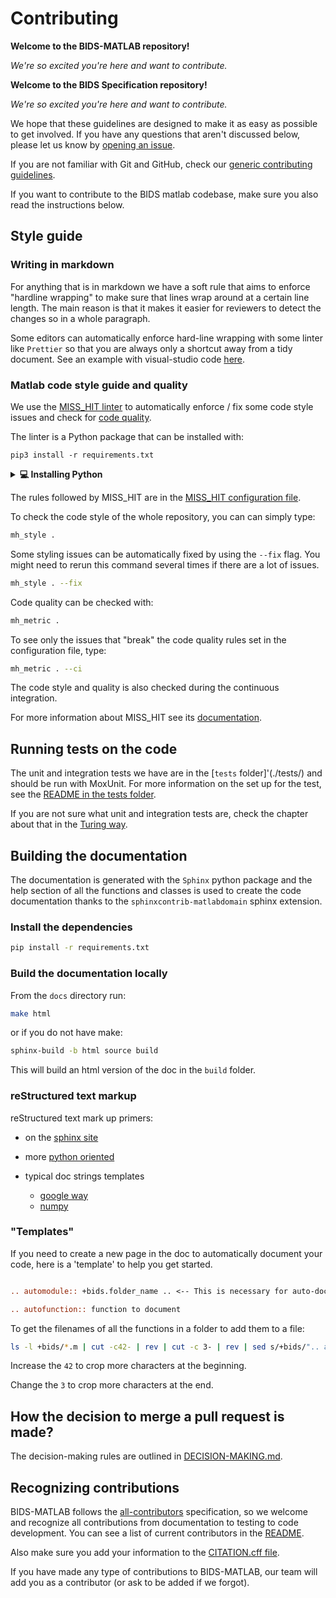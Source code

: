 # Contributing

**Welcome to the BIDS-MATLAB repository!**

_We're so excited you're here and want to contribute._

**Welcome to the BIDS Specification repository!**

_We're so excited you're here and want to contribute._

We hope that these guidelines are designed to make it as easy as possible to get involved.
If you have any questions that aren't discussed below, please let us know
by [opening an issue](https://github.com/bids-standard/bids-matlab/issues/new).

If you are not familiar with Git and GitHub,
check our [generic contributing guidelines](https://bids-website.readthedocs.io/en/latest/collaboration/bids_github/CONTRIBUTING.html).

If you want to contribute to the BIDS matlab codebase,
make sure you also read the instructions below.

## Style guide

### Writing in markdown

For anything that is in markdown we have a soft rule that aims to enforce
"hardline wrapping" to make sure that lines wrap around at a certain line
length. The main reason is that it makes it easier for reviewers to detect the
changes so in a whole paragraph.

Some editors can automatically enforce hard-line wrapping with some linter like
`Prettier` so that you are always only a shortcut away from a tidy document. See
an example with visual-studio code
[here](https://glebbahmutov.com/blog/configure-prettier-in-vscode/#saving-without-formatting).

### Matlab code style guide and quality

We use the [MISS_HIT linter](https://github.com/florianschanda/miss_hit/) to
automatically enforce / fix some code style issues and check for
[code quality](https://the-turing-way.netlify.app/reproducible-research/code-quality.html).

The linter is a Python package that can be installed with:

```
pip3 install -r requirements.txt
```

<details><summary> <b>💻 Installing Python</b> </font> </summary><br>

If you do not have Python on your computer, we warmly recommend the install
instruction from the
[datalad handbook](http://handbook.datalad.org/en/latest/intro/installation.html#python-3-all-operating-systems).

</details>

The rules followed by MISS_HIT are in the
[MISS_HIT configuration file](./miss_hit.cfg).

To check the code style of the whole repository, you can can simply type:

```bash
mh_style .
```

Some styling issues can be automatically fixed by using the `--fix` flag. You
might need to rerun this command several times if there are a lot of issues.

```bash
mh_style . --fix
```

Code quality can be checked with:

```bash
mh_metric .
```

To see only the issues that "break" the code quality rules set in the
configuration file, type:

```bash
mh_metric . --ci
```

The code style and quality is also checked during the continuous integration.

For more information about MISS_HIT see its
[documentation](https://florianschanda.github.io/miss_hit/).

## Running tests on the code

The unit and integration tests we have are in the [`tests` folder]'(./tests/)
and should be run with MoxUnit. For more information on the set up for the test,
see the [README in the tests folder](./tests/README.md).

If you are not sure what unit and integration tests are, check the chapter about
that in the
[Turing way](https://the-turing-way.netlify.app/reproducible-research/testing.html).

## Building the documentation

The documentation is generated with the `Sphinx` python package
and the help section of all the functions and classes
is used to create the code documentation
thanks to the `sphinxcontrib-matlabdomain` sphinx extension.

### Install the dependencies

```bash
pip install -r requirements.txt
```

### Build the documentation locally

From the `docs` directory run:

```bash
make html
```

or if you do not have make:

```bash
sphinx-build -b html source build
```

This will build an html version of the doc in the `build` folder.

### reStructured text markup

reStructured text mark up primers:

-   on the [sphinx site](https://www.sphinx-doc.org/en/master/usage/restructuredtext/basics.html)

-   more
    [python oriented](https://pythonhosted.org/an_example_pypi_project/sphinx.html)

-   typical doc strings templates
    -   [google way](https://www.sphinx-doc.org/en/master/usage/extensions/example_google.html)
    -   [numpy](https://www.sphinx-doc.org/en/master/usage/extensions/example_numpy.html#example-numpy)

### "Templates"

If you need to create a new page in the doc to automatically
document your code, here is a 'template' to help you get started.

```rst

.. automodule:: +bids.folder_name .. <-- This is necessary for auto-documenting the rest

.. autofunction:: function to document

```

To get the filenames of all the functions in a folder to add them to a file:

``` bash
ls -l +bids/*.m | cut -c42- | rev | cut -c 3- | rev | sed s/+bids/".. autofunction::"/g
```

Increase the `42` to crop more characters at the beginning.

Change the `3` to crop more characters at the end.

## How the decision to merge a pull request is made?

The decision-making rules are outlined in
[DECISION-MAKING.md](DECISION-MAKING.md).

## Recognizing contributions

BIDS-MATLAB follows the
[all-contributors](https://github.com/kentcdodds/all-contributors)
specification, so we welcome and recognize all contributions from documentation
to testing to code development. You can see a list of current contributors in
the [README](./README.md).

Also make sure you add your information to the [CITATION.cff file](./CITATION.cff).

If you have made any type of contributions to BIDS-MATLAB, our team will add you
as a contributor (or ask to be added if we forgot).
